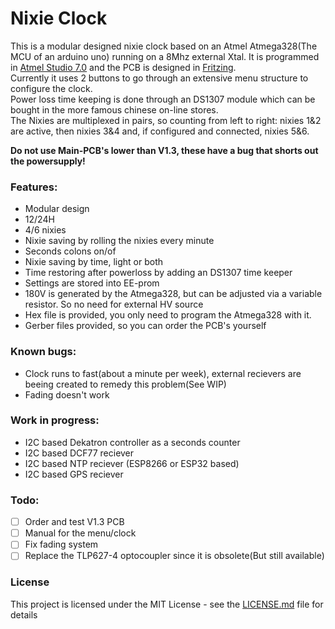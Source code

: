 # Nixie Clock

This is a modular designed nixie clock based on an Atmel Atmega328(The MCU of an arduino uno) running on a 8Mhz external Xtal. It is programmed in [Atmel Studio 7.0](http://www.microchip.com/mplab/avr-support/atmel-studio-7)
and the PCB is designed in [Fritzing](http://fritzing.org/home/).<br />
Currently it uses 2 buttons to go through an extensive menu structure to configure the clock.<br />
Power loss time keeping is done through an DS1307 module which can be bought in the more famous chinese on-line stores.<br />
The Nixies are multiplexed in pairs, so counting from left to right: nixies 1&2 are active, then nixies 3&4 and, if configured and connected, nixies 5&6.<br />

**Do not use Main-PCB's lower than V1.3, these have a bug that shorts out the powersupply!**

### Features:
* Modular design
* 12/24H
* 4/6 nixies
* Nixie saving by rolling the nixies every minute
* Seconds colons on/of
* Nixie saving by time, light or both
* Time restoring after powerloss by adding an DS1307 time keeper
* Settings are stored into EE-prom
* 180V is generated by the Atmega328, but can be adjusted via a variable resistor. So no need for external HV source
* Hex file is provided, you only need to program the Atmega328 with it.
* Gerber files provided, so you can order the PCB's yourself
	
### Known bugs:
* Clock runs to fast(about a minute per week), external recievers are beeing created to remedy this problem(See WIP)
* Fading doesn't work
	
### Work in progress:
* I2C based Dekatron controller as a seconds counter
* I2C based DCF77 reciever
* I2C based NTP reciever (ESP8266 or ESP32 based)
* I2C based GPS reciever
	
### Todo:
- [ ] Order and test V1.3 PCB
- [ ] Manual for the menu/clock
- [ ] Fix fading system
- [ ] Replace the TLP627-4 optocoupler since it is obsolete(But still available)

### License
This project is licensed under the MIT License - see the [LICENSE.md](LICENSE.md) file for details
